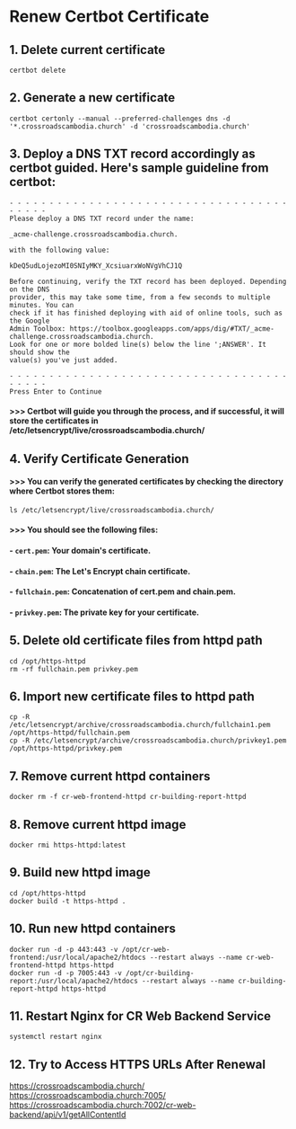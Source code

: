 # Renew Certbot Certificate

## 1. Delete current certificate
```
certbot delete
```

## 2. Generate a new certificate
```
certbot certonly --manual --preferred-challenges dns -d '*.crossroadscambodia.church' -d 'crossroadscambodia.church'
```

## 3. Deploy a DNS TXT record accordingly as certbot guided. Here's sample guideline from certbot:
```
- - - - - - - - - - - - - - - - - - - - - - - - - - - - - - - - - - - - - - - -
Please deploy a DNS TXT record under the name:

_acme-challenge.crossroadscambodia.church.

with the following value:

kDeQ5udLojezoMI0SNIyMKY_XcsiuarxWoNVgVhCJ1Q

Before continuing, verify the TXT record has been deployed. Depending on the DNS
provider, this may take some time, from a few seconds to multiple minutes. You can
check if it has finished deploying with aid of online tools, such as the Google
Admin Toolbox: https://toolbox.googleapps.com/apps/dig/#TXT/_acme-challenge.crossroadscambodia.church.
Look for one or more bolded line(s) below the line ';ANSWER'. It should show the
value(s) you've just added.

- - - - - - - - - - - - - - - - - - - - - - - - - - - - - - - - - - - - - - - -
Press Enter to Continue
```

#### >>> Certbot will guide you through the process, and if successful, it will store the certificates in /etc/letsencrypt/live/crossroadscambodia.church/

## 4. Verify Certificate Generation
#### >>> You can verify the generated certificates by checking the directory where Certbot stores them:
```
ls /etc/letsencrypt/live/crossroadscambodia.church/
```
#### >>> You should see the following files:
#### - `cert.pem`: Your domain's certificate.
#### - `chain.pem`: The Let's Encrypt chain certificate.
#### - `fullchain.pem`: Concatenation of cert.pem and chain.pem.
#### - `privkey.pem`: The private key for your certificate.

## 5. Delete old certificate files from httpd path
```
cd /opt/https-httpd
rm -rf fullchain.pem privkey.pem
```

## 6. Import new certificate files to httpd path
```
cp -R /etc/letsencrypt/archive/crossroadscambodia.church/fullchain1.pem /opt/https-httpd/fullchain.pem
cp -R /etc/letsencrypt/archive/crossroadscambodia.church/privkey1.pem /opt/https-httpd/privkey.pem
```

## 7. Remove current httpd containers
```
docker rm -f cr-web-frontend-httpd cr-building-report-httpd
```

## 8. Remove current httpd image
```
docker rmi https-httpd:latest
```

## 9. Build new httpd image
```
cd /opt/https-httpd
docker build -t https-httpd .
```

## 10. Run new httpd containers
```
docker run -d -p 443:443 -v /opt/cr-web-frontend:/usr/local/apache2/htdocs --restart always --name cr-web-frontend-httpd https-httpd
docker run -d -p 7005:443 -v /opt/cr-building-report:/usr/local/apache2/htdocs --restart always --name cr-building-report-httpd https-httpd
```

## 11. Restart Nginx for CR Web Backend Service
```
systemctl restart nginx
```

## 12. Try to Access HTTPS URLs After Renewal

https://crossroadscambodia.church/
https://crossroadscambodia.church:7005/
https://crossroadscambodia.church:7002/cr-web-backend/api/v1/getAllContentId
